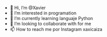 - 👋 Hi, I’m @Xavier
- 👀 I’m interested in programation
- 🌱 I’m currently learning languaje Python
- 💞️ I’m looking to collaborate with for me
- 📫 How to reach me por Instagram xaxicaiza

<!---
Xavieng/Xavieng is a ✨ special ✨ repository because its `README.md` (this file) appears on your GitHub profile.
You can click the Preview link to take a look at your changes.
--->
